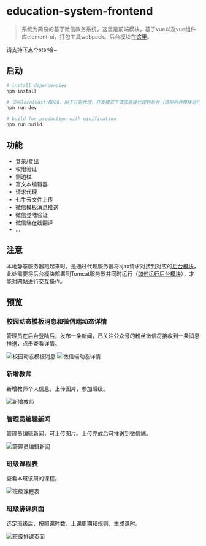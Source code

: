 # education-system-frontend

> 系统为简易的基于微信教务系统，这里是前端模块，基于vue以及vue组件库element-ui，打包工具webpack。后台模块在[这里](https://github.com/zouyifeng/education-system-backend)。 

请支持下点个star哈~

## 启动

``` bash
# install dependencies
npm install

# 访问localhost:8080，由于开启代理，开发模式下请求直接代理到后台（须将后台模块运行起来）
npm run dev

# build for production with minification
npm run build
```


## 功能

* 登录/登出
* 权限验证
* 侧边栏
* 富文本编辑器
* 请求代理
* 七牛云文件上传
* 微信模板消息推送
* 微信登陆验证
* 微信端在线翻译
* ...


## 注意

本地静态服务器跑起来时，是通过代理服务器将ajax请求对接到对应的[后台模块](https://github.com/zouyifeng/education-system-backend)，此处需要将后台模块部署到Tomcat服务器并同时运行（[如何运行后台模块](https://github.com/zouyifeng/education-system-backend)），才能对网站进行交互操作。


## 预览

### 校园动态模板消息和微信端动态详情
管理员在后台登陆后，发布一条新闻，已关注公众号的粉丝微信将接收到一条消息推送，点击查看详情。

![校园动态模板消息](http://7xo8y0.com1.z0.glb.clouddn.com/%E6%A0%A1%E5%9B%AD%E5%8A%A8%E6%80%81%E6%A8%A1%E6%9D%BF%E6%B6%88%E6%81%AF.png)
![微信端动态详情](http://7xo8y0.com1.z0.glb.clouddn.com/%E5%BE%AE%E4%BF%A1%E7%AB%AF%E5%8A%A8%E6%80%81%E8%AF%A6%E6%83%85.jpg)

### 新增教师
新增教师个人信息，上传图片，参加班级。

![新增教师](http://7xo8y0.com1.z0.glb.clouddn.com/%E6%96%B0%E5%A2%9E%E6%95%99%E5%B8%88.png)

### 管理员编辑新闻
管理员编辑新闻，可上传图片。上传完成后可推送到微信端。

![管理员编辑新闻](http://7xo8y0.com1.z0.glb.clouddn.com/%E7%AE%A1%E7%90%86%E5%91%98%E7%BC%96%E8%BE%91%E6%96%B0%E9%97%BB.png)

### 班级课程表
查看本班该周的课程。

![班级课程表](http://7xo8y0.com1.z0.glb.clouddn.com/%E7%8F%AD%E7%BA%A7%E8%AF%BE%E7%A8%8B%E8%A1%A8.png)

### 班级排课页面
选定班级后，按照课时数，上课周期和规则，生成课时。

![班级排课页面](http://7xo8y0.com1.z0.glb.clouddn.com/%E7%8F%AD%E7%BA%A7%E6%8E%92%E8%AF%BE%E9%A1%B5%E9%9D%A2.png)
